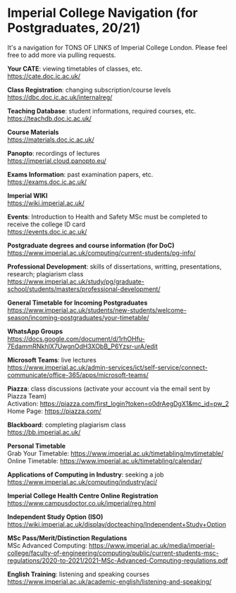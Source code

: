 # Imperial College Navigation (for Postgraduates, 20/21)
It's a navigation for TONS OF LINKS of Imperial College London. Please feel free to add more via pulling requests.

**Your CATE**: viewing timetables of classes, etc. <br />
https://cate.doc.ic.ac.uk/

**Class Registration**: changing subscription/course levels <br />
https://dbc.doc.ic.ac.uk/internalreg/

**Teaching Database**: student informations, required courses, etc. <br />
https://teachdb.doc.ic.ac.uk/

**Course Materials** <br />
https://materials.doc.ic.ac.uk/

**Panopto**: recordings of lectures <br />
https://imperial.cloud.panopto.eu/

**Exams Information**: past examination papers, etc. <br />
https://exams.doc.ic.ac.uk/

**Imperial WIKI** <br />
https://wiki.imperial.ac.uk/

**Events**: Introduction to Health and Safety MSc must be completed to receive the college ID card <br />
https://events.doc.ic.ac.uk/

**Postgraduate degrees and course information (for DoC)** <br />
https://www.imperial.ac.uk/computing/current-students/pg-info/

**Professional Development**: skills of dissertations, writting, presentations, research; plagiarism class <br />
https://www.imperial.ac.uk/study/pg/graduate-school/students/masters/professional-development/

**General Timetable for Incoming Postgraduates** <br />
https://www.imperial.ac.uk/students/new-students/welcome-season/incoming-postgraduates/your-timetable/

**WhatsApp Groups** <br />
https://docs.google.com/document/d/1rhOHfu-7EdammRNkhIX7UwgnOdH3XObB_P6Yzsr-urA/edit

**Microsoft Teams**: live lectures <br />
https://www.imperial.ac.uk/admin-services/ict/self-service/connect-communicate/office-365/apps/microsoft-teams/

**Piazza**: class discussions (activate your account via the email sent by Piazza Team) <br />
Activation: https://piazza.com/first_login?token=o0drAegDgX1&mc_id=pw_2 <br />
Home Page: https://piazza.com/ <br />

**Blackboard**: completing plagiarism class <br />
https://bb.imperial.ac.uk/

**Personal Timetable** <br />
Grab Your Timetable: https://www.imperial.ac.uk/timetabling/mytimetable/ <br />
Online Timetable: https://www.imperial.ac.uk/timetabling/calendar/ <br />

**Applications of Computing in Industry**: seeking a job <br />
https://www.imperial.ac.uk/computing/industry/aci/

**Imperial College Health Centre Online Registration** <br />
https://www.campusdoctor.co.uk/imperial/reg.html

**Independent Study Option (ISO)** <br />
https://wiki.imperial.ac.uk/display/docteaching/Independent+Study+Option

**MSc Pass/Merit/Distinction Regulations** <br />
MSc Advanced Computing: https://www.imperial.ac.uk/media/imperial-college/faculty-of-engineering/computing/public/current-students-msc-regulations/2020-to-2021/2021-MSc-Advanced-Computing-regulations.pdf <br />

**English Training**: listening and speaking courses <br />
https://www.imperial.ac.uk/academic-english/listening-and-speaking/

